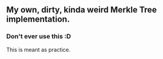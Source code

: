 ## My own, dirty, kinda weird Merkle Tree implementation.
### Don't ever use this :D

This is meant as practice.
